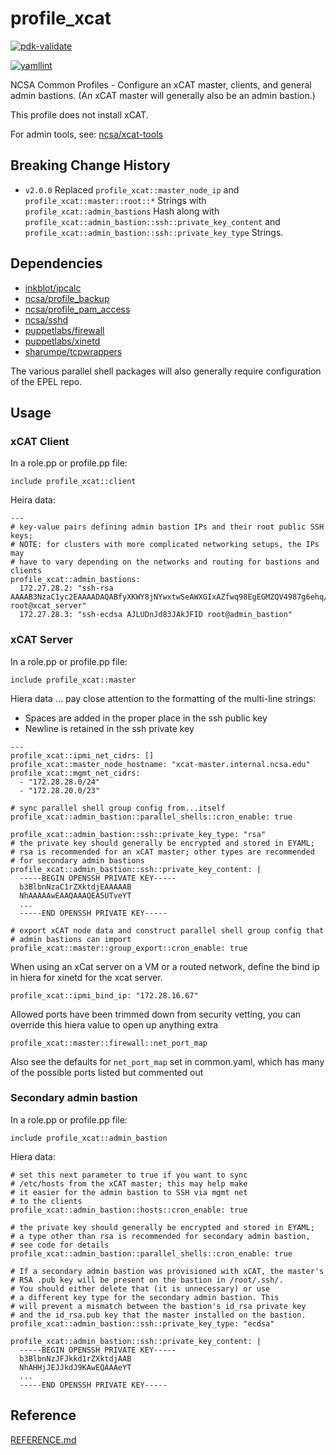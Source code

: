# profile_xcat

[![pdk-validate](https://github.com/ncsa/puppet-profile_xcat/actions/workflows/pdk-validate.yml/badge.svg)](https://github.com/ncsa/puppet-profile_xcat/actions/workflows/pdk-validate.yml)

[![yamllint](https://github.com/ncsa/puppet-profile_xcat/actions/workflows/yamllint.yml/badge.svg)](https://github.com/ncsa/puppet-profile_xcat/actions/workflows/yamllint.yml)

NCSA Common Profiles - Configure an xCAT master, clients, and general admin bastions. (An xCAT master will generally also be an admin bastion.)

This profile does not install xCAT.

For admin tools, see: [ncsa/xcat-tools](https://github.com/ncsa/xcat-tools)

## Breaking Change History
- `v2.0.0` Replaced `profile_xcat::master_node_ip` and `profile_xcat::master::root::*` Strings with `profile_xcat::admin_bastions` Hash along with `profile_xcat::admin_bastion::ssh::private_key_content` and `profile_xcat::admin_bastion::ssh::private_key_type` Strings.


## Dependencies

- [inkblot/ipcalc](https://forge.puppet.com/inkblot/ipcalc)
- [ncsa/profile_backup](https://github.com/ncsa/puppet-profile_backup)
- [ncsa/profile_pam_access](https://github.com/ncsa/puppet-profile_pam_access)
- [ncsa/sshd](https://github.com/ncsa/puppet-sshd)
- [puppetlabs/firewall](https://forge.puppet.com/puppetlabs/firewall)
- [puppetlabs/xinetd](https://forge.puppet.com/puppetlabs/xinetd)
- [sharumpe/tcpwrappers](https://forge.puppet.com/sharumpe/tcpwrappers)

The various parallel shell packages will also generally require configuration of the EPEL repo.


## Usage
### xCAT Client
In a role.pp or profile.pp file:
```
include profile_xcat::client
```
Heira data:
```
---
# key-value pairs defining admin bastion IPs and their root public SSH keys;
# NOTE: for clusters with more complicated networking setups, the IPs may
# have to vary depending on the networks and routing for bastions and clients
profile_xcat::admin_bastions:
  172.27.28.2: "ssh-rsa AAAAB3NzaC1yc2EAAAADAQABfyXKWY8jNYwxtwSeAWXGIxAZfwq98EgEGMZQV4987g6ehq/o root@xcat_server"
  172.27.28.3: "ssh-ecdsa AJLUDnJd83JAkJFID root@admin_bastion"
```

### xCAT Server
In a role.pp or profile.pp file:
```
include profile_xcat::master
```
Hiera data ... pay close attention to the formatting of the multi-line strings:
- Spaces are added in the proper place in the ssh public key
- Newline is retained in the ssh private key
```
---
profile_xcat::ipmi_net_cidrs: []
profile_xcat::master_node_hostname: "xcat-master.internal.ncsa.edu"
profile_xcat::mgmt_net_cidrs:
  - "172.28.28.0/24"
  - "172.28.20.0/23"

# sync parallel shell group config from...itself
profile_xcat::admin_bastion::parallel_shells::cron_enable: true

profile_xcat::admin_bastion::ssh::private_key_type: "rsa"
# the private key should generally be encrypted and stored in EYAML;
# rsa is recommended for an xCAT master; other types are recommended
# for secondary admin bastions
profile_xcat::admin_bastion::ssh::private_key_content: |
  -----BEGIN OPENSSH PRIVATE KEY-----
  b3BlbnNzaC1rZXktdjEAAAAAB
  NhAAAAAwEAAQAAAQEA5UTveYT
  ...
  -----END OPENSSH PRIVATE KEY-----

# export xCAT node data and construct parallel shell group config that
# admin bastions can import
profile_xcat::master::group_export::cron_enable: true
```

When using an xCat server on a VM or a routed network, define the bind ip in hiera for xinetd for the xcat server.
```
profile_xcat::ipmi_bind_ip: "172.28.16.67"
```

Allowed ports have been trimmed down from security vetting, you can override this hiera value to open up anything extra
```
profile_xcat::master::firewall::net_port_map
```
Also see the defaults for `net_port_map` set in common.yaml, which has many of the possible ports listed but commented out

### Secondary admin bastion
In a role.pp or profile.pp file:
```
include profile_xcat::admin_bastion
```
Hiera data:
```
# set this next parameter to true if you want to sync
# /etc/hosts from the xCAT master; this may help make
# it easier for the admin bastion to SSH via mgmt net
# to the clients
profile_xcat::admin_bastion::hosts::cron_enable: true

# the private key should generally be encrypted and stored in EYAML;
# a type other than rsa is recommended for secondary admin bastion,
# see code for details
profile_xcat::admin_bastion::parallel_shells::cron_enable: true

# If a secondary admin bastion was provisioned with xCAT, the master's
# RSA .pub key will be present on the bastion in /root/.ssh/.
# You should either delete that (it is unnecessary) or use
# a different key type for the secondary admin bastion. This
# will prevent a mismatch between the bastion's id_rsa private key
# and the id_rsa.pub key that the master installed on the bastion.
profile_xcat::admin_bastion::ssh::private_key_type: "ecdsa"

profile_xcat::admin_bastion::ssh::private_key_content: |
  -----BEGIN OPENSSH PRIVATE KEY-----
  b3BlbnNzJFJkkd1rZXktdjAAB
  NhAHHjJEJJkdJ9KAwEQAAAeYT
  ...
  -----END OPENSSH PRIVATE KEY-----
```

## Reference

[REFERENCE.md](REFERENCE.md)
